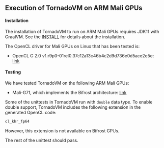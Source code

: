 ## Execution of TornadoVM on ARM Mali GPUs


#### Installation 
The installation of TornadoVM to run on ARM Mali GPUs requires JDK11 with GraalVM. See the [INSTALL](10_INSTALL_WITH_GRAALVM.md) for details about the installation. 


The OpenCL driver for Mali GPUs on Linux that has been tested is:

* OpenCL C 2.0 v1.r9p0-01rel0.37c12a13c46b4c2d9d736e0d5ace2e5e: [link](https://developer.arm.com/tools-and-software/graphics-and-gaming/mali-drivers/bifrost-kernel)


#### Testing

We have tested TornadoVM on the following ARM Mali GPUs:

* Mali-G71, which implements the Bifrost architecture: [link](https://developer.arm.com/ip-products/graphics-and-multimedia/mali-gpus/mali-g71-gpu)


Some of the unittests in TornadoVM run with `double` data type. To enable double support, TornadoVM includes the following extension in the generated OpenCL code:

```c
cl_khr_fp64
```

However, this extension is not available on Bifrost GPUs.


The rest of the unittest should pass. 

